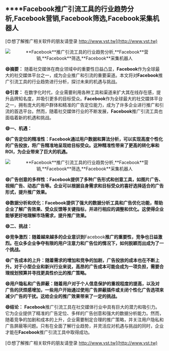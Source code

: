 ## ****Facebook**推广引流工具的行业趋势分析,**Facebook**营销,**Facebook**筛选,**Facebook**采集机器人**

[😍想了解推广相关软件的朋友请登录 http://www.vst.tw](http://www.vst.tw)

 <center><img src="https://vst.tw/MP4/tuiguang/png/1.png" alt="**Facebook**推广引流工具的行业趋势分析,**Facebook**营销,**Facebook**筛选,**Facebook**采集机器人"></center>

**😄摘要：**
随着社交媒体在商业领域中的重要性日益凸显，**Facebook**作为全球最大的社交媒体平台之一，成为企业推广和引流的重要渠道。本文将对**Facebook**推广引流工具的行业趋势进行分析，探讨未来的机遇与挑战。

**😄引言：**
在数字化时代，企业需要利用各种工具和渠道来扩大其在线存在感，提升品牌知名度，并吸引更多的目标受众。**Facebook**作为全球最大的社交媒体平台之一，拥有庞大的用户群体和精准的广告定位能力，成为了许多企业进行推广和引流的首选平台。然而，随着社交媒体行业的不断发展，**Facebook**推广引流工具也面临着新的机遇和挑战。

**😄一、机遇：**

**😄广告定位的精准性：**Facebook**通过用户数据和算法分析，可以实现高度个性化的广告投放，将广告精准地呈现给目标受众。这种精准性带来了更高的转化率和ROI，为企业带来了巨大的机遇。**

 <center><img src="https://vst.tw/MP4/tuiguang/png/3.png" alt="**Facebook**推广引流工具的行业趋势分析,**Facebook**营销,**Facebook**筛选,**Facebook**采集机器人"></center>

**😄广告创意的多样性：**Facebook**提供了多种广告形式和创意工具，如图片广告、视频广告、动态广告等。企业可以根据自身需求和目标受众的喜好选择适合的广告形式，提升推广效果。**

**😄数据分析和优化：**Facebook**提供了强大的数据分析工具和广告优化功能，帮助企业了解广告效果、受众反馈等关键指标，并进行相应的调整和优化。这使得企业能够更好地理解市场需求，提升推广效果。**

**😄二、挑战：**

**😄竞争激烈：随着越来越多的企业意识到**Facebook**推广的重要性，竞争也日益激烈。在众多企业争夺有限的用户注意力和广告位的情况下，如何脱颖而出成为了一个挑战。**

**😄广告成本的上升：随着需求的增加和竞争的加剧，广告投放的成本也在不断上升。对于小型企业和新兴行业来说，高昂的广告成本可能会成为一项负担，需要合理规划预算并寻找更具性价比的推广策略。**

**😄用户隐私和广告屏蔽：随着用户对于个人信息保护的重视程度的提高，以及对广告的厌烦感增加，一些用户开始通过使用广告屏蔽插件或关闭个性化广告选项来减少广告的干扰。这给企业的推广效果带来了一定的挑战。**

**😄结论：**
**Facebook**推广引流工具在社交媒体行业中具有巨大的潜力和吸引力。它为企业提供了精准的广告定位、多样的广告创意和强大的数据分析能力。然而，随着竞争的加剧和成本的上升，企业需要制定合理的推广策略，并关注用户隐私和广告屏蔽等问题。只有在全面了解行业趋势，并灵活应对机遇与挑战的同时，企业才能在**Facebook**推广引流工具中取得成功。

[😍想了解推广相关软件的朋友请登录 http://www.vst.tw](http://www.vst.tw)



